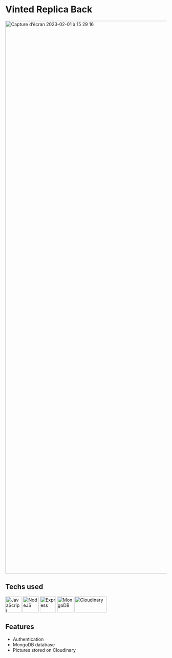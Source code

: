 # Vinted Replica Back

<img width="1728" alt="Capture d’écran 2023-02-01 à 15 29 16" src="https://user-images.githubusercontent.com/114598539/219413559-700c02cc-8482-410d-b26a-254d5e680375.gif">

## Techs used

<p align="left">
<a href="https://developer.mozilla.org/en-US/docs/Web/JavaScript" target="_blank" rel="noreferrer"><img src="https://user-images.githubusercontent.com/25181517/117447155-6a868a00-af3d-11eb-9cfe-245df15c9f3f.png" width="50" height="50" alt="JavaScript" /></a>
<a href="https://nodejs.org/en/" target="_blank" rel="noreferrer"><img src="https://user-images.githubusercontent.com/25181517/183568594-85e280a7-0d7e-4d1a-9028-c8c2209e073c.png" width="50" height="50" alt="NodeJS" /></a>
<a href="https://expressjs.com/" target="_blank" rel="noreferrer"><img src="https://user-images.githubusercontent.com/25181517/183859966-a3462d8d-1bc7-4880-b353-e2cbed900ed6.png" width="50" height="50" alt="Express" /></a>
<a href="https://www.mongodb.com/" target="_blank" rel="noreferrer"><img src="https://raw.githubusercontent.com/danielcranney/readme-generator/main/public/icons/skills/mongodb-colored.svg" width="50" height="50" alt="MongoDB" /></a>
<a href="https://cloudinary.com/" target="_blank" rel="noreferrer"><img src="https://user-images.githubusercontent.com/114598539/219404896-3db69c2a-c0c9-4061-89df-c90d59e06e00.svg" width="100" height="50" alt="Cloudinary" /></a>

</p>

## Features

- Authentication
- MongoDB database
- Pictures stored on Cloudinary
